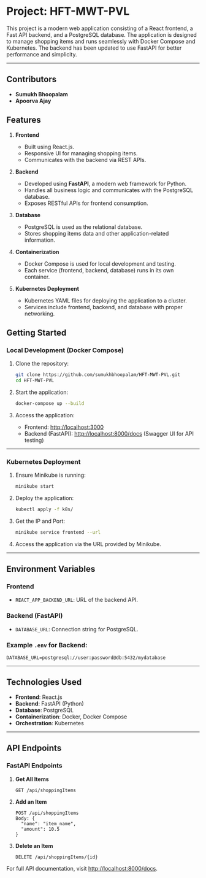 # Project: HFT-MWT-PVL

This project is a modern web application consisting of a React frontend, a Fast API backend, and a PostgreSQL database. The application is designed to manage shopping items and runs seamlessly with Docker Compose and Kubernetes. The backend has been updated to use FastAPI for better performance and simplicity.

---
## Contributors

- **Sumukh Bhoopalam**
- **Apoorva Ajay**
## Features

1. **Frontend**
   - Built using React.js.
   - Responsive UI for managing shopping items.
   - Communicates with the backend via REST APIs.

2. **Backend**
   - Developed using **FastAPI**, a modern web framework for Python.
   - Handles all business logic and communicates with the PostgreSQL database.
   - Exposes RESTful APIs for frontend consumption.

3. **Database**
   - PostgreSQL is used as the relational database.
   - Stores shopping items data and other application-related information.

4. **Containerization**
   - Docker Compose is used for local development and testing.
   - Each service (frontend, backend, database) runs in its own container.

5. **Kubernetes Deployment**
   - Kubernetes YAML files for deploying the application to a cluster.
   - Services include frontend, backend, and database with proper networking.

## Getting Started

### Local Development (Docker Compose)

1. Clone the repository:
   ```bash
   git clone https://github.com/sumukhbhoopalam/HFT-MWT-PVL.git
   cd HFT-MWT-PVL
   ```

2. Start the application:
   ```bash
   docker-compose up --build
   ```

3. Access the application:
   - Frontend: [http://localhost:3000](http://localhost:3000)
   - Backend (FastAPI): [http://localhost:8000/docs](http://localhost:8000/docs) (Swagger UI for API testing)

---

### Kubernetes Deployment

1. Ensure Minikube is running:
   ```bash
   minikube start
   ```

2. Deploy the application:
   ```bash
   kubectl apply -f k8s/
   ```

3. Get the IP and Port:
   ```bash
   minikube service frontend --url
   ```

4. Access the application via the URL provided by Minikube.

---

## Environment Variables

### Frontend
- `REACT_APP_BACKEND_URL`: URL of the backend API.

### Backend (FastAPI)
- `DATABASE_URL`: Connection string for PostgreSQL.

### Example `.env` for Backend:
```
DATABASE_URL=postgresql://user:password@db:5432/mydatabase
```

---

## Technologies Used

- **Frontend**: React.js
- **Backend**: FastAPI (Python)
- **Database**: PostgreSQL
- **Containerization**: Docker, Docker Compose
- **Orchestration**: Kubernetes

---

## API Endpoints

### FastAPI Endpoints

1. **Get All Items**
   ```
   GET /api/shoppingItems
   ```

2. **Add an Item**
   ```
   POST /api/shoppingItems
   Body: {
     "name": "item_name",
     "amount": 10.5
   }
   ```

3. **Delete an Item**
   ```
   DELETE /api/shoppingItems/{id}
   ```

For full API documentation, visit [http://localhost:8000/docs](http://localhost:8000/docs).